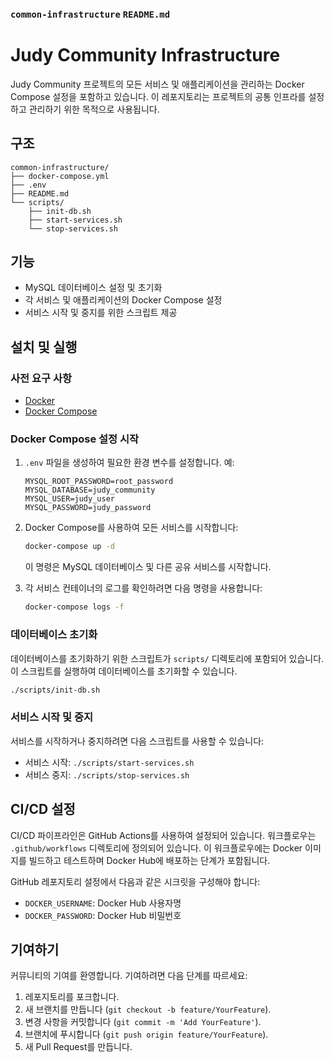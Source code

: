 ### `common-infrastructure` `README.md`

# Judy Community Infrastructure

Judy Community 프로젝트의 모든 서비스 및 애플리케이션을 관리하는 Docker Compose 설정을 포함하고 있습니다. 이 레포지토리는 프로젝트의 공통 인프라를 설정하고 관리하기 위한 목적으로 사용됩니다.

## 구조

```
common-infrastructure/
├── docker-compose.yml
├── .env
├── README.md
└── scripts/
    ├── init-db.sh
    ├── start-services.sh
    └── stop-services.sh
```

## 기능

- MySQL 데이터베이스 설정 및 초기화
- 각 서비스 및 애플리케이션의 Docker Compose 설정
- 서비스 시작 및 중지를 위한 스크립트 제공

## 설치 및 실행

### 사전 요구 사항

- [Docker](https://www.docker.com/get-started)
- [Docker Compose](https://docs.docker.com/compose/install/)

### Docker Compose 설정 시작

1. `.env` 파일을 생성하여 필요한 환경 변수를 설정합니다. 예:

    ```env
    MYSQL_ROOT_PASSWORD=root_password
    MYSQL_DATABASE=judy_community
    MYSQL_USER=judy_user
    MYSQL_PASSWORD=judy_password
    ```

2. Docker Compose를 사용하여 모든 서비스를 시작합니다:

    ```bash
    docker-compose up -d
    ```

    이 명령은 MySQL 데이터베이스 및 다른 공유 서비스를 시작합니다.

3. 각 서비스 컨테이너의 로그를 확인하려면 다음 명령을 사용합니다:

    ```bash
    docker-compose logs -f
    ```

### 데이터베이스 초기화

데이터베이스를 초기화하기 위한 스크립트가 `scripts/` 디렉토리에 포함되어 있습니다. 이 스크립트를 실행하여 데이터베이스를 초기화할 수 있습니다.

```bash
./scripts/init-db.sh
```

### 서비스 시작 및 중지

서비스를 시작하거나 중지하려면 다음 스크립트를 사용할 수 있습니다:

- 서비스 시작: `./scripts/start-services.sh`
- 서비스 중지: `./scripts/stop-services.sh`

## CI/CD 설정

CI/CD 파이프라인은 GitHub Actions를 사용하여 설정되어 있습니다. 워크플로우는 `.github/workflows` 디렉토리에 정의되어 있습니다. 이 워크플로우에는 Docker 이미지를 빌드하고 테스트하며 Docker Hub에 배포하는 단계가 포함됩니다.

GitHub 레포지토리 설정에서 다음과 같은 시크릿을 구성해야 합니다:

- `DOCKER_USERNAME`: Docker Hub 사용자명
- `DOCKER_PASSWORD`: Docker Hub 비밀번호

## 기여하기

커뮤니티의 기여를 환영합니다. 기여하려면 다음 단계를 따르세요:

1. 레포지토리를 포크합니다.
2. 새 브랜치를 만듭니다 (`git checkout -b feature/YourFeature`).
3. 변경 사항을 커밋합니다 (`git commit -m 'Add YourFeature'`).
4. 브랜치에 푸시합니다 (`git push origin feature/YourFeature`).
5. 새 Pull Request를 만듭니다.
